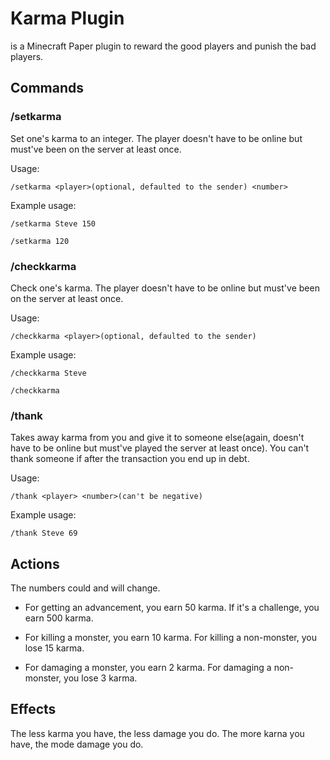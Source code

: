 # Karma Plugin
is a Minecraft Paper plugin to reward the good players and punish the bad players.

## Commands
### /setkarma
Set one's karma to an integer. The player doesn't have to be online but must've been on the server at least once.

Usage:
```
/setkarma <player>(optional, defaulted to the sender) <number> 
```
Example usage:
```
/setkarma Steve 150
```
```
/setkarma 120
```
### /checkkarma
Check one's karma. The player doesn't have to be online but must've been on the server at least once.

Usage:
```
/checkkarma <player>(optional, defaulted to the sender)
```
Example usage:
```
/checkkarma Steve
```
```
/checkkarma
```
### /thank
Takes away karma from you and give it to someone else(again, doesn't have to be online but must've played the server at least once). You can't thank someone if after the transaction you end up in debt.

Usage:
```
/thank <player> <number>(can't be negative)
```
Example usage:
```
/thank Steve 69
```

## Actions
The numbers could and will change.

* For getting an advancement, you earn 50 karma. If it's a challenge, you earn 500 karma.

* For killing a monster, you earn 10 karma. For killing a non-monster, you lose 15 karma.

* For damaging a monster, you earn 2 karma. For damaging a non-monster, you lose 3 karma.

## Effects
The less karma you have, the less damage you do. The more karna you have, the mode damage you do.

